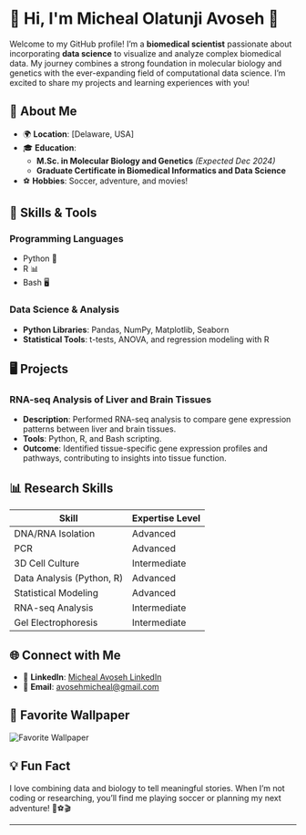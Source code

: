 # 👋 Hi, I'm Micheal Olatunji Avoseh 🥷

Welcome to my GitHub profile! I’m a **biomedical scientist** passionate about 
incorporating **data science** to visualize and analyze complex biomedical data. 
My journey combines a strong foundation in molecular biology and genetics with 
the ever-expanding field of computational data science. I’m excited to share my 
projects and learning experiences with you!

## 🚀 About Me

- 🌍 **Location**: [Delaware, USA]
- 🎓 **Education**:
  - **M.Sc. in Molecular Biology and Genetics** *(Expected Dec 2024)*
  - **Graduate Certificate in Biomedical Informatics and Data Science**
- ⚽ **Hobbies**: Soccer, adventure, and movies!

## 🔧 Skills & Tools

### **Programming Languages**

- Python 🐍
- R 📊
- Bash 🖥️

### **Data Science & Analysis**

- **Python Libraries**: Pandas, NumPy, Matplotlib, Seaborn
- **Statistical Tools**: t-tests, ANOVA, and regression modeling with R

## 🖥️ Projects

### **RNA-seq Analysis of Liver and Brain Tissues**

- **Description**: Performed RNA-seq analysis to compare gene expression patterns 
  between liver and brain tissues.
- **Tools**: Python, R, and Bash scripting.
- **Outcome**: Identified tissue-specific gene expression profiles and pathways, 
  contributing to insights into tissue function.

## 📊 Research Skills

| Skill                        | Expertise Level       |
|------------------------------|-----------------------|
| DNA/RNA Isolation            | Advanced              |
| PCR                          | Advanced              |
| 3D Cell Culture              | Intermediate          |
| Data Analysis (Python, R)    | Advanced              |
| Statistical Modeling         | Advanced              |
| RNA-seq Analysis             | Intermediate          |
| Gel Electrophoresis          | Intermediate          |

## 🌐 Connect with Me

- 💼 **LinkedIn**: [Micheal Avoseh LinkedIn](https://www.linkedin.com/in/micheal-olatunji-avoseh-2bb84a90)
- 📧 **Email**: [avosehmicheal@gmail.com](mailto:avosehmicheal@gmail.com)

## 📸 Favorite Wallpaper

![Favorite Wallpaper](./bridge-amp-sunset-2560A_1440.png)

## 💡 Fun Fact

I love combining data and biology to tell meaningful stories. When I’m not coding 
or researching, you’ll find me playing soccer or planning my next adventure! 🧬⚽🎬

---
